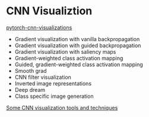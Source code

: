# CNN Visualiztion

[pytorch-cnn-visualizations](https://github.com/utkuozbulak/pytorch-cnn-visualizations#smooth-grad)

* Gradient visualization with vanilla backpropagation
* Gradient visualization with guided backpropagation
* Gradient visualization with saliency maps
* Gradient-weighted class activation mapping
* Guided, gradient-weighted class activation mapping
* Smooth grad
* CNN filter visualization
* Inverted image representations
* Deep dream
* Class specific image generation

[Some CNN visualization tools and techniques](http://www.erogol.com/cnn-visualization-tools-techniques/)

